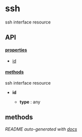 # ssh

ssh interface resource

## API

#### [properties](#ssh-properties)

  - [id](#ssh-properties-id)


#### [methods](#ssh-methods)


ssh interface resource

- **id** 

  - **type** : any


<a name="ssh-methods"></a> 

## methods 



*README auto-generated with [docs](https://github.com/bigcompany/resources/tree/master/docs)*